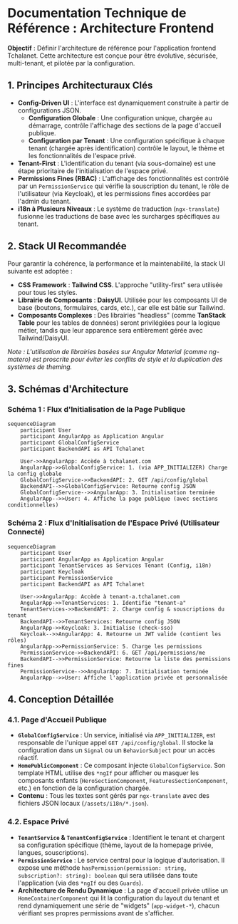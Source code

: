 # Documentation Technique de Référence : Architecture Frontend

**Objectif** : Définir l'architecture de référence pour l'application frontend Tchalanet. Cette architecture est conçue pour être évolutive, sécurisée, multi-tenant, et pilotée par la configuration.

## 1. Principes Architecturaux Clés

- **Config-Driven UI** : L'interface est dynamiquement construite à partir de configurations JSON.
    - **Configuration Globale** : Une configuration unique, chargée au démarrage, contrôle l'affichage des sections de la page d'accueil publique.
    - **Configuration par Tenant** : Une configuration spécifique à chaque tenant (chargée après identification) contrôle le layout, le thème et les fonctionnalités de l'espace privé.
- **Tenant-First** : L'identification du tenant (via sous-domaine) est une étape prioritaire de l'initialisation de l'espace privé.
- **Permissions Fines (RBAC)** : L'affichage des fonctionnalités est contrôlé par un `PermissionService` qui vérifie la souscription du tenant, le rôle de l'utilisateur (via Keycloak), et les permissions fines accordées par l'admin du tenant.
- **i18n à Plusieurs Niveaux** : Le système de traduction (`ngx-translate`) fusionne les traductions de base avec les surcharges spécifiques au tenant.

## 2. Stack UI Recommandée

Pour garantir la cohérence, la performance et la maintenabilité, la stack UI suivante est adoptée :

- **CSS Framework** : **Tailwind CSS**. L'approche "utility-first" sera utilisée pour tous les styles.
- **Librairie de Composants** : **DaisyUI**. Utilisée pour les composants UI de base (boutons, formulaires, cards, etc.), car elle est bâtie sur Tailwind.
- **Composants Complexes** : Des librairies "headless" (comme **TanStack Table** pour les tables de données) seront privilégiées pour la logique métier, tandis que leur apparence sera entièrement gérée avec Tailwind/DaisyUI.

*Note : L'utilisation de librairies basées sur Angular Material (comme ng-matero) est proscrite pour éviter les conflits de style et la duplication des systèmes de theming.*

## 3. Schémas d'Architecture

### Schéma 1 : Flux d'Initialisation de la Page Publique

```mermaid
sequenceDiagram
    participant User
    participant AngularApp as Application Angular
    participant GlobalConfigService
    participant BackendAPI as API Tchalanet

    User->>AngularApp: Accède à tchalanet.com
    AngularApp->>GlobalConfigService: 1. (via APP_INITIALIZER) Charge la config globale
    GlobalConfigService->>BackendAPI: 2. GET /api/config/global
    BackendAPI-->>GlobalConfigService: Retourne config JSON
    GlobalConfigService-->>AngularApp: 3. Initialisation terminée
    AngularApp-->>User: 4. Affiche la page publique (avec sections conditionnelles)
```

### Schéma 2 : Flux d'Initialisation de l'Espace Privé (Utilisateur Connecté)

```mermaid
sequenceDiagram
    participant User
    participant AngularApp as Application Angular
    participant TenantServices as Services Tenant (Config, i18n)
    participant Keycloak
    participant PermissionService
    participant BackendAPI as API Tchalanet

    User->>AngularApp: Accède à tenant-a.tchalanet.com
    AngularApp->>TenantServices: 1. Identifie "tenant-a"
    TenantServices->>BackendAPI: 2. Charge config & souscriptions du tenant
    BackendAPI-->>TenantServices: Retourne config JSON
    AngularApp->>Keycloak: 3. Initialise (check-sso)
    Keycloak-->>AngularApp: 4. Retourne un JWT valide (contient les rôles)
    AngularApp->>PermissionService: 5. Charge les permissions
    PermissionService->>BackendAPI: 6. GET /api/permissions/me
    BackendAPI-->>PermissionService: Retourne la liste des permissions fines
    PermissionService-->>AngularApp: 7. Initialisation terminée
    AngularApp-->>User: Affiche l'application privée et personnalisée
```

## 4. Conception Détaillée

### 4.1. Page d'Accueil Publique

- **`GlobalConfigService`** : Un service, initialisé via `APP_INITIALIZER`, est responsable de l'unique appel `GET /api/config/global`. Il stocke la configuration dans un `Signal` ou un `BehaviorSubject` pour un accès réactif.
- **`HomePublicComponent`** : Ce composant injecte `GlobalConfigService`. Son template HTML utilise des `*ngIf` pour afficher ou masquer les composants enfants (`HeroSectionComponent`, `FeaturesSectionComponent`, etc.) en fonction de la configuration chargée.
- **Contenu** : Tous les textes sont gérés par `ngx-translate` avec des fichiers JSON locaux (`/assets/i18n/*.json`).

### 4.2. Espace Privé

- **`TenantService` & `TenantConfigService`** : Identifient le tenant et chargent sa configuration spécifique (thème, layout de la homepage privée, langues, souscriptions).
- **`PermissionService`** : Le service central pour la logique d'autorisation. Il expose une méthode `hasPermission(permission: string, subscription?: string): boolean` qui sera utilisée dans toute l'application (via des `*ngIf` ou des `Guards`).
- **Architecture de Rendu Dynamique** : La page d'accueil privée utilise un `HomeContainerComponent` qui lit la configuration du layout du tenant et rend dynamiquement une série de "widgets" (`app-widget-*`), chacun vérifiant ses propres permissions avant de s'afficher.
